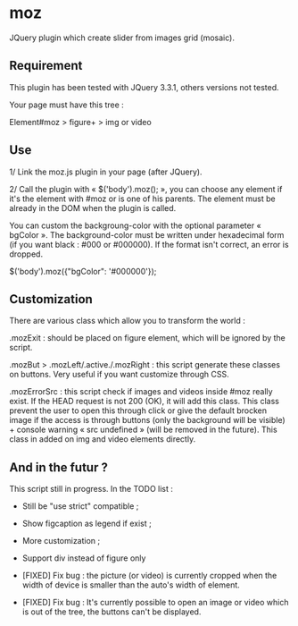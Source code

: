 # moz
JQuery plugin which create slider from images grid (mosaic).

## Requirement
This plugin has been tested with JQuery 3.3.1, others versions not tested.

Your page must have this tree : 

Element#moz > figure+ > img or video

## Use

1/ Link the moz.js plugin in your page (after JQuery).

2/ Call the plugin with « $('body').moz(); », you can choose any element if it's the element with #moz or is one of his parents. The element must be already in the DOM when the plugin is called.

You can custom the backgroung-color with the optional parameter « bgColor ». The background-color must be written under hexadecimal form (if you want black : #000 or #000000). If the format isn't correct, an error is dropped.

$('body').moz({"bgColor": '#000000'});

## Customization
There are various class which allow you to transform the world :

.mozExit : should be placed on figure element, which will be ignored by the script. 

.mozBut > .mozLeft/.active./.mozRight : this script generate these classes on buttons. Very useful if you want customize through CSS.

.mozErrorSrc : this script check if images and videos inside #moz really exist. If the HEAD request is not 200 (OK), it will add this class. This class prevent the user to open this through click or give the default brocken image if the access is through buttons (only the background will be visible) + console warning « src undefined » (will be removed in the future). This class in added on img and video elements directly.

## And in the futur ?
This script still in progress. In the TODO list :

* Still be "use strict" compatible ;

* Show figcaption as legend if exist ;
  
* More customization ;

* Support div instead of figure only

* [FIXED] Fix bug : the picture (or video) is currently cropped when the width of device is smaller than the auto's width of element. 

* [FIXED] Fix bug : It's currently possible to open an image or video which is out of the tree, the buttons can't be displayed.
